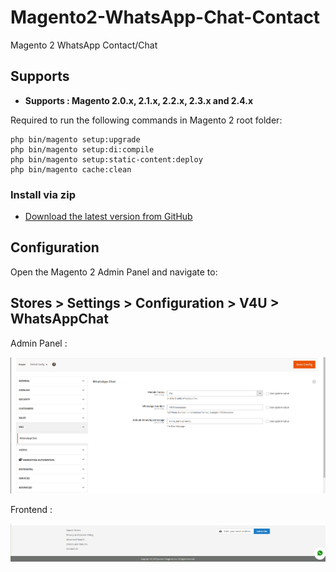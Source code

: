 # Magento2-WhatsApp-Chat-Contact
Magento 2 WhatsApp Contact/Chat 

## Supports

- <b>Supports : Magento 2.0.x, 2.1.x, 2.2.x, 2.3.x and 2.4.x</b>

Required to run the following commands in Magento 2 root folder:

```
php bin/magento setup:upgrade
php bin/magento setup:di:compile
php bin/magento setup:static-content:deploy
php bin/magento cache:clean
```
### Install via zip

* [Download the latest version from GitHub](https://github.com/vrajeshpatel4u/Magento2-WhatsApp-Chat-Contact/archive/refs/heads/main.zip)

## Configuration

Open the Magento 2 Admin Panel and navigate to:
 
 ## Stores > Settings > Configuration > V4U > WhatsAppChat
 
 Admin Panel : 

<img src="https://github.com/vrajeshpatel4u/Magento2-WhatsApp-Chat-Contact/blob/main/WhatsAppChat/docs/WhatsAppChatAdmin.png"/>

Frontend : 

<img src="https://github.com/vrajeshpatel4u/Magento2-WhatsApp-Chat-Contact/blob/main/WhatsAppChat/docs/WhatsAppChatFrontEnd.png"/>
